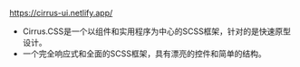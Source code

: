 https://cirrus-ui.netlify.app/

- Cirrus.CSS是一个以组件和实用程序为中心的SCSS框架，针对的是快速原型设计。
- 一个完全响应式和全面的SCSS框架，具有漂亮的控件和简单的结构。